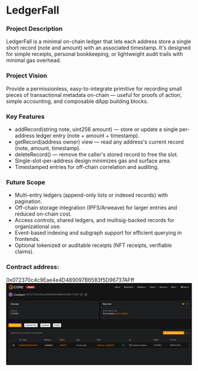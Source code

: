 # LedgerFall

### Project Description
LedgerFall is a minimal on-chain ledger that lets each address store a single short record (note and amount) with an associated timestamp. It's designed for simple receipts, personal bookkeeping, or lightweight audit trails with minimal gas overhead.

### Project Vision
Provide a permissionless, easy-to-integrate primitive for recording small pieces of transactional metadata on-chain — useful for proofs of action, simple accounting, and composable dApp building blocks.

### Key Features
- addRecord(string note, uint256 amount) — store or update a single per-address ledger entry (note + amount + timestamp).
- getRecord(address owner) view — read any address's current record (note, amount, timestamp).
- deleteRecord() — remove the caller's stored record to free the slot.
- Single-slot-per-address design minimizes gas and surface area.
- Timestamped entries for off-chain correlation and auditing.

### Future Scope
- Multi-entry ledgers (append-only lists or indexed records) with pagination.
- Off-chain storage integration (IPFS/Arweave) for larger entries and reduced on-chain cost.
- Access controls, shared ledgers, and multisig-backed records for organizational use.
- Event-based indexing and subgraph support for efficient querying in frontends.
- Optional tokenized or auditable receipts (NFT receipts, verifiable claims).

### Contract address:
0x072370c4c9Eae4e4D489097B6583f5D96737AFff
![alt text](image.png)